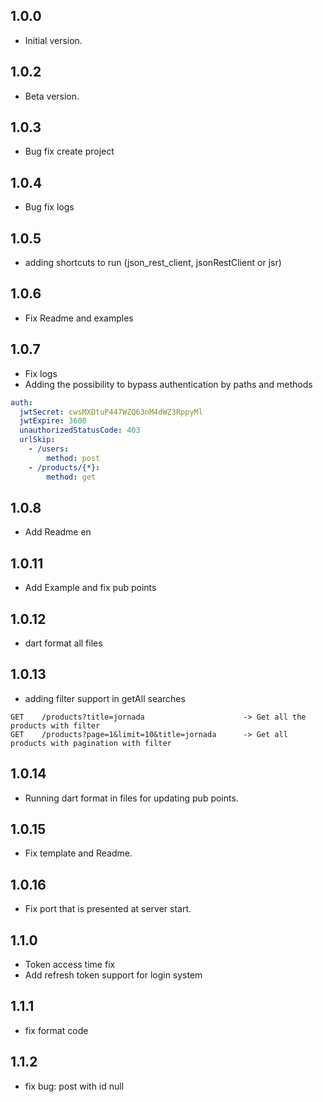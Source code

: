 ## 1.0.0

- Initial version.

## 1.0.2

- Beta version.

## 1.0.3

- Bug fix create project

## 1.0.4

- Bug fix logs

## 1.0.5

- adding shortcuts to run (json_rest_client, jsonRestClient or jsr)

## 1.0.6

- Fix Readme and examples

## 1.0.7

- Fix logs
- Adding the possibility to bypass authentication by paths and methods
```yaml
auth:
  jwtSecret: cwsMXDtuP447WZQ63nM4dWZ3RppyMl
  jwtExpire: 3600
  unauthorizedStatusCode: 403
  urlSkip:
    - /users:
        method: post
    - /products/{*}:
        method: get
```

## 1.0.8

- Add Readme en

## 1.0.11

- Add Example and fix pub points 

## 1.0.12

- dart format all files

## 1.0.13

- adding filter support in getAll searches

```
GET    /products?title=jornada                      -> Get all the products with filter
GET    /products?page=1&limit=10&title=jornada      -> Get all products with pagination with filter
```

## 1.0.14

- Running dart format in files for updating pub points.

## 1.0.15

- Fix template and Readme.

## 1.0.16

- Fix port that is presented at server start.


## 1.1.0

- Token access time fix
- Add refresh token support for login system

## 1.1.1
- fix format code

## 1.1.2
- fix bug: post with id null